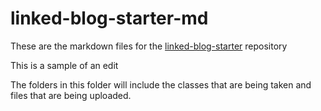 # linked-blog-starter-md
These are the markdown files for the [linked-blog-starter](https://github.com/matthewwong525/linked-blog-starter) repository

This is a sample of an edit 

The folders in this folder will include the classes that are being taken and files that are being uploaded.